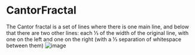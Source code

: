 # CantorFractal
The Cantor fractal is a set of lines where there is one main line, and below that there are two other lines: each ⅓ of the width of the original line, with one on the left and one on the right (with a ⅓ separation of whitespace between them)
![image](https://github.com/xaxaxa1000/CantorFractal/assets/77469329/f6f0db76-98bf-4771-9f76-921718c27103)
